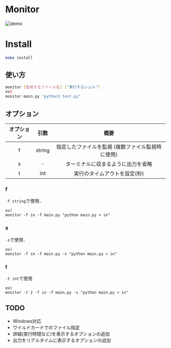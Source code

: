 # Monitor
![demo](https://raw.github.com/wiki/maitaken/monitor/monitor.gif)

# Install
```sh
make install
```

## 使い方

```sh
monitor [監視するファイル名] ["実行するシェル"]
ex)
monitor main.py "python3 test.py"
```

## オプション
| オプション |   引数   |                        概要                       |
|:----------:|:--------:|:-------------------------------------------------:|
|      f     | string | 指定したファイルを監視 (複数ファイル監視時に使用) |
|      s     | - | ターミナルに収まるように出力を省略 |
|      t     | int | 実行のタイムアウトを設定(秒) |

### f
`-f string`で使用．
```
ex)
monitor -f in -f main.py "python main.py < in"
```
### s
`-s`で使用．
```
ex)
monitor -f in -f main.py -s "python main.py < in"
```

### t
`-t int`で使用
```
ex)
monitor -t 2 -f in -f main.py -s "python main.py < in"
```

## TODO
* Windows対応
* ワイルドカードでのファイル指定
* 詳細(実行時間など)を表示するオプションの追加
* 出力をリアルタイムに表示するオプションの追加
